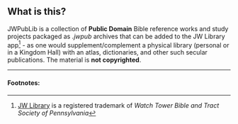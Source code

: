 ## What is this?

JWPubLib is a collection of **Public Domain** Bible reference works and study projects packaged as *.jwpub* archives that can be added to the JW Library app[^1] - as one would supplement/complement a physical library (personal or in a Kingdom Hall) with an atlas, dictionaries, and other such secular publications. The material is **not copyrighted**.

____
#### Footnotes:
[^1]: [JW Library](https://www.jw.org/en/online-help/jw-library/) is a registered trademark of *Watch Tower Bible and Tract Society of Pennsylvania*

